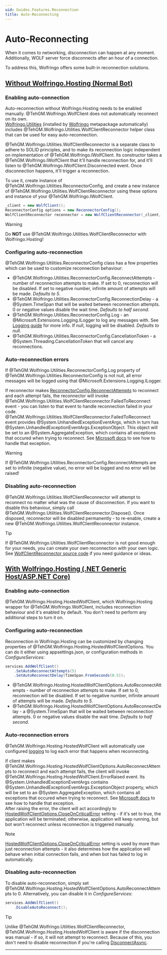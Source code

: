 ```yaml
---
uid: Guides.Features.Reconnection
title: Auto-Reconnecting
---
```


# Auto-Reconnecting
When it comes to networking, disconnection can happen at any moment. Additionally, WOLF server force disconnects after an hour of a connection.

To address this, Wolfringo offers some built-in reconnection solutions.

## [Without Wolfringo.Hosting (Normal Bot)](#tab/reconnecting-normal-bot)
### Enabling auto-connection
Auto-reconnection without Wolfringo.Hosting needs to be enabled manually. @TehGM.Wolfringo.WolfClient does not automatically reconnect on its own.  
[Wolfringo.Utilities](https://www.nuget.org/packages/Wolfringo.Utilities) (installed by [Wolfringo](https://www.nuget.org/packages/Wolfringo) metapackage automatically) includes @TehGM.Wolfringo.Utilities.WolfClientReconnector helper class that can be used for easy auto-reconnection.

@TehGM.Wolfringo.Utilities.WolfClientReconnector is a separate class to adhere to SOLID principles, and to make its reconnection logic independent on implementation of @TehGM.Wolfringo.IWolfClient. Its constructor takes a @TehGM.Wolfringo.IWolfClient that it'll handle reconnection for, and it'll listen to @TehGM.Wolfringo.IWolfClient.Disconnected event. Once disconnection happens, it'll trigger a reconnection.

To use it, create instance of @TehGM.Wolfringo.Utilities.ReconnectorConfig, and create a new instance of @TehGM.Wolfringo.Utilities.WolfClientReconnector using these options and instance of your @TehGM.Wolfringo.IWolfClient.

```csharp
_client = new WolfClient();
ReconnectorConfig options = new ReconnectorConfig();
WolfClientReconnector reconnector = new WolfClientReconnector(_client, options);
```

> [!WARNING]
> Do **NOT** use @TehGM.Wolfringo.Utilities.WolfClientReconnector with Wolfringo.Hosting!

### Configuring auto-reconnection
@TehGM.Wolfringo.Utilities.ReconnectorConfig class has a few properties which can be used to customize reconnection behaviour:
- @TehGM.Wolfringo.Utilities.ReconnectorConfig.ReconnectAttempts - number of reconnection attempts to make. If set to 0, reconnection will be disabled. If set to negative number, infinite amount of attempts will be made. *Defaults to 5*.
- @TehGM.Wolfringo.Utilities.ReconnectorConfig.ReconnectionDelay - a @System.TimeSpan that will be waited between reconnection attempts. 0 or negative values disable the wait time. *Defaults to half second*.
- @TehGM.Wolfringo.Utilities.ReconnectorConfig.Log - an @Microsoft.Extensions.Logging.ILogger to log any messages with. See [Logging guide](xref:Guides.Features.Logging) for more info. If null, logging will be disabled. *Defaults to null*.
- @TehGM.Wolfringo.Utilities.ReconnectorConfig.CancellationToken - a @System.Threading.CancellationToken that will cancel any reconnections.

### Auto-reconnection errors
If @TehGM.Wolfringo.Utilities.ReconnectorConfig.Log property of @TehGM.Wolfringo.Utilities.ReconnectorConfig is not null, all error messages will be logged using that @Microsoft.Extensions.Logging.ILogger.

If reconnector makes [ReconnectorConfig.ReconnectAttempts](xref:TehGM.Wolfringo.Utilities.ReconnectorConfig.ReconnectAttempts) to reconnect and each attempt fails, the reconnector will invoke @TehGM.Wolfringo.Utilities.WolfClientReconnector.FailedToReconnect event - you can listen to that event to handle reconnection failed in your code. @TehGM.Wolfringo.Utilities.WolfClientReconnector.FailedToReconnect event provides @System.UnhandledExceptionEventArgs, which in turn has @System.UnhandledExceptionEventArgs.ExceptionObject. This object will be set to an @System.AggregateException, which contains all exceptions that occured when trying to reconnect. See [Microsoft docs](https://docs.microsoft.com/en-gb/dotnet/api/system.aggregateexception?view=netcore-3.0) to see how to handle that exception.

> [!WARNING]
> If @TehGM.Wolfringo.Utilities.ReconnectorConfig.ReconnectAttempts are set to infinite (negative value), no error will be logged and no error will be raised!

### Disabling auto-reconnection
@TehGM.Wolfringo.Utilities.WolfClientReconnector will attempt to reconnect no matter what was the cause of disconnection. If you want to disable this behaviour, simply call @TehGM.Wolfringo.Utilities.WolfClientReconnector.Dispose(). Once disposed, reconnector will be disabled permanently - to re-enable, create a new @TehGM.Wolfringo.Utilities.WolfClientReconnector instance.

> [!TIP]
> If @TehGM.Wolfringo.Utilities.WolfClientReconnector is not good enough for your needs, you can create your own reconnection with your own logic. See [WolfClientReconnector source code](https://github.com/TehGM/Wolfringo/blob/master/Wolfringo.Utilities/WolfClientReconnector.cs) if you need guidance or ideas.

## [With Wolfringo.Hosting (.NET Generic Host/ASP.NET Core)](#tab/reconnecting-hosted-bot)
### Enabling auto-connection
@TehGM.Wolfringo.Hosting.HostedWolfClient, which Wolfringo.Hosting wrapper for @TehGM.Wolfringo.WolfClient, includes reconnection behaviour and it's enabled by default. You don't need to perform any additional steps to turn it on.

### Configuring auto-reconnection
Reconnection in Wolfringo.Hosting can be customized by changing properties of @TehGM.Wolfringo.Hosting.HostedWolfClientOptions. You can do it either using appsettings.json, or configuration methods in *ConfigureServices*:
```csharp
services.AddWolfClient()
    .SetAutoReconnectAttempts(5)
    .SetAutoReconnectDelay(TimeSpan.FromSeconds(0.5));
```

- @TehGM.Wolfringo.Hosting.HostedWolfClientOptions.AutoReconnectAttempts - number of reconnection attempts to make. If set to 0, reconnection will be disabled. If set to negative number, infinite amount of attempts will be made. *Defaults to 5*.
- @TehGM.Wolfringo.Hosting.HostedWolfClientOptions.AutoReconnectDelay - a @System.TimeSpan that will be waited between reconnection attempts. 0 or negative values disable the wait time. *Defaults to half second*.

### Auto-reconnection errors
@TehGM.Wolfringo.Hosting.HostedWolfClient will automatically use configured [logging](xref:Guides.Features.Logging) to log each error that happens when reconnecting.

If client makes @TehGM.Wolfringo.Hosting.HostedWolfClientOptions.AutoReconnectAttempts to reconnect and each attempt fails, the client will invoke @TehGM.Wolfringo.Hosting.HostedWolfClient.ErrorRaised event. Its @System.UnhandledExceptionEventArgs contains @System.UnhandledExceptionEventArgs.ExceptionObject property, which will be set to an @System.AggregateException, which contains all exceptions that occured when trying to reconnect. See [Microsoft docs](https://docs.microsoft.com/en-gb/dotnet/api/system.aggregateexception?view=netcore-3.0) to see how to handle that exception.  
After raising the error, the client will act accordingly to [HostedWolfClientOptions.CloseOnCriticalError](xref:TehGM.Wolfringo.Hosting.HostedWolfClientOptions.CloseOnCriticalError) setting - if it's set to true, the application will be terminated; otherwise, application will keep running, but bot won't reconnect unless reconnection is triggered manually.

> [!NOTE]
> [HostedWolfClientOptions.CloseOnCriticalError](xref:TehGM.Wolfringo.Hosting.HostedWolfClientOptions.CloseOnCriticalError) setting is used by more than just reconnection attempts - it also determines how the application will behave when initial connection fails, and when bot has failed to log in automatically.

### Disabling auto-reconnection
To disable auto-reconnection, simply set @TehGM.Wolfringo.Hosting.HostedWolfClientOptions.AutoReconnectAttempts to 0. Alternatively, you can disable it in *ConfigureServices*:
```csharp
services.AddWolfClient()
    .DisableAutoReconnect();
```

> [!TIP]
> Unlike @TehGM.Wolfringo.Utilities.WolfClientReconnector, @TehGM.Wolfringo.Hosting.HostedWolfClient is aware if the disconnection was manual - if so, it will not attempt to reconnect. Because of this, you don't need to disable reconnection if you're calling [DisconnectAsync](xref:TehGM.Wolfringo.Hosting.HostedWolfClient.DisconnectAsync(System.Threading.CancellationToken)). 

***